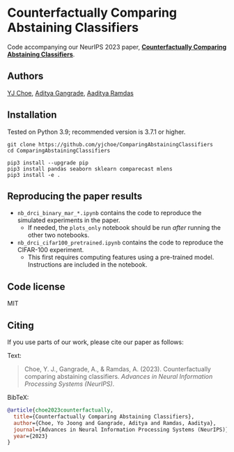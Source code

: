 # Counterfactually Comparing Abstaining Classifiers

Code accompanying our NeurIPS 2023 paper, [**Counterfactually Comparing Abstaining Classifiers**](https://arxiv.org/abs/2305.10564).

## Authors

[YJ Choe](http://yjchoe.github.io/),
[Aditya Gangrade](https://adityagangrade.wordpress.com/), 
[Aaditya Ramdas](https://www.stat.cmu.edu/~aramdas/)


## Installation

Tested on Python 3.9; recommended version is 3.7.1 or higher.

```shell
git clone https://github.com/yjchoe/ComparingAbstainingClassifiers
cd ComparingAbstainingClassifiers

pip3 install --upgrade pip
pip3 install pandas seaborn sklearn comparecast mlens
pip3 install -e .
```

## Reproducing the paper results

- `nb_drci_binary_mar_*.ipynb` contains the code to reproduce the simulated experiments in the paper.
  - If needed, the `plots_only` notebook should be run _after_ running the other two notebooks.
- `nb_drci_cifar100_pretrained.ipynb` contains the code to reproduce the CIFAR-100 experiment.
  - This first requires computing features using a pre-trained model. Instructions are included in the notebook.

## Code license

MIT

## Citing

If you use parts of our work, please cite our paper as follows:

Text:

> Choe, Y. J., Gangrade, A., & Ramdas, A. (2023). Counterfactually comparing abstaining classifiers. 
> _Advances in Neural Information Processing Systems (NeurIPS)_.

BibTeX:

```bibtex
@article{choe2023counterfactually,
  title={Counterfactually Comparing Abstaining Classifiers},
  author={Choe, Yo Joong and Gangrade, Aditya and Ramdas, Aaditya},
  journal={Advances in Neural Information Processing Systems (NeurIPS)},
  year={2023}
}
```
